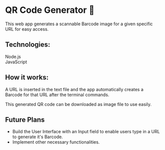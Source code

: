 # QR Code Generator 🔲

This web app generates a scannable Barcode image for a given specific URL for easy access.

## Technologies: 

Node.js  
JavaScript

## How it works:

A URL is inserted in the text file and the app automatically creates a Barcode for that URL after the terminal commands.

This generated QR code can be downloaded as image file to use easily.


## Future Plans

* Build the User Interface with an Input field to enable users type in a URL to generate it's Barcode.  
* Implement other necessary functionalities.
